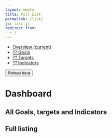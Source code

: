 ```yaml
---
layout: empty
title: Full List
permalink: /list/
js: list.js
redirect_from:
  - /
---
```


<div class="row">
  <div class="col-sm-2 col-md-2 sidebar">
   <ul class="nav nav-sidebar">
   <li class="active"><a href="#">Overview <span class="sr-only">(current)</span></a></li>
   <li><a id="goals-num" href="#"> ?? Goals</a></li>
   <li><a id="targets-num" href="#">?? Targets</a></li>
   <li><a id="indicators-num" href="#">?? Indicators</a></li>
   </ul>
   <button id="1" onClick="load_data()" type="button">Reload data</button>
  </div>
  <div class="col-sm-9 col-sm-offset-2 col-md-10 col-md-offset-2 main">
   <h1 class="page-header">Dashboard</h1>      
       
   <div class="row ">
   <h2 class="sub-header">All Goals, targets and Indicators</h2>
   <canvas id="barplot" ></canvas>
   <div id="legendbarplot"></div>
  </div>
 <div class="row">
   <h2 class="sub-header">Full listing</h2>
   <div id="sdgList"></div>
  </div>
 </div>
</div>

   

  </body>
</html>



